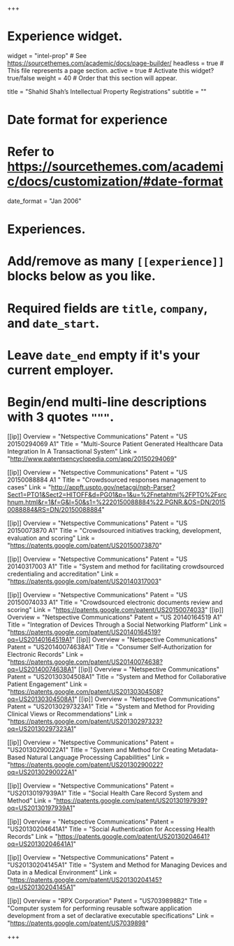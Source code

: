 +++
# Experience widget.
widget = "intel-prop"  # See https://sourcethemes.com/academic/docs/page-builder/
headless = true  # This file represents a page section.
active = true  # Activate this widget? true/false
weight = 40  # Order that this section will appear.

title = "Shahid Shah’s Intellectual Property Registrations"
subtitle = ""

# Date format for experience
#   Refer to https://sourcethemes.com/academic/docs/customization/#date-format
date_format = "Jan 2006"

# Experiences.
#   Add/remove as many `[[experience]]` blocks below as you like.
#   Required fields are `title`, `company`, and `date_start`.
#   Leave `date_end` empty if it's your current employer.
#   Begin/end multi-line descriptions with 3 quotes `"""`.
[[ip]]
  Overview = "Netspective Communications"
  Patent = "US 20150294069 A1"
  Title = "Multi-Source Patient Generated Healthcare Data Integration In A Transactional System"
  Link = "http://www.patentsencyclopedia.com/app/20150294069"
  
[[ip]]
  Overview = "Netspective Communications"
  Patent = "US 20150088884 A1 "
  Title = "Crowdsourced responses management to cases"
  Link = "http://appft.uspto.gov/netacgi/nph-Parser?Sect1=PTO1&Sect2=HITOFF&d=PG01&p=1&u=%2Fnetahtml%2FPTO%2Fsrchnum.html&r=1&f=G&l=50&s1=%2220150088884%22.PGNR.&OS=DN/20150088884&RS=DN/20150088884"

[[ip]]
  Overview = "Netspective Communications"
  Patent = "US 20150073870 A1"
  Title = "Crowdsourced initiatives tracking, development, evaluation and scoring"
  Link = "https://patents.google.com/patent/US20150073870"

[[ip]]
  Overview = "Netspective Communications"
  Patent = "US 20140317003 A1"
  Title = "System and method for facilitating crowdsourced credentialing and accreditation"
  Link = "https://patents.google.com/patent/US20140317003"

[[ip]]
  Overview = "Netspective Communications"
  Patent = "US 20150074033 A1"
  Title = "Crowdsourced electronic documents review and scoring"
  Link = "https://patents.google.com/patent/US20150074033"
[[ip]]
  Overview = "Netspective Communications"
  Patent = "US 20140164519 A1"
  Title = "Integration of Devices Through a Social Networking Platform"
  Link = "https://patents.google.com/patent/US20140164519?oq=US20140164519A1"
[[ip]]
  Overview = "Netspective Communications"
  Patent = "US20140074638A1"
  Title = "Consumer Self-Authorization for Electronic Records"
  Link = "https://patents.google.com/patent/US20140074638?oq=US20140074638A1"
[[ip]]
  Overview = "Netspective Communications"
  Patent = "US20130304508A1"
  Title = "System and Method for Collaborative Patient Engagement"
  Link = "https://patents.google.com/patent/US20130304508?oq=US20130304508A1"
[[ip]]
  Overview = "Netspective Communications"
  Patent = "US20130297323A1"
  Title = "System and Method for Providing Clinical Views or Recommendations"
  Link = "https://patents.google.com/patent/US20130297323?oq=US20130297323A1"

[[ip]]
  Overview = "Netspective Communications"
  Patent = "US20130290022A1"
  Title = "System and Method for Creating Metadata-Based Natural Language Processing Capabilities"
  Link = "https://patents.google.com/patent/US20130290022?oq=US20130290022A1"


[[ip]]
  Overview = "Netspective Communications"
  Patent = "US20130197939A1"
  Title = "Social Health Care Record System and Method"
  Link = "https://patents.google.com/patent/US20130197939?oq=US20130197939A1"

[[ip]]
  Overview = "Netspective Communications"
  Patent = "US20130204641A1"
  Title = "Social Authentication for Accessing Health Records"
  Link = "https://patents.google.com/patent/US20130204641?oq=US20130204641A1"

[[ip]]
  Overview = "Netspective Communications"
  Patent = "US20130204145A1"
  Title = "System and Method for Managing Devices and Data in a Medical Environment"
  Link = "https://patents.google.com/patent/US20130204145?oq=US20130204145A1"

[[ip]]
  Overview = "RPX Corporation"
  Patent = "US7039898B2"
  Title = "Computer system for performing reusable software application development from a set of declarative executable specifications"
  Link = "https://patents.google.com/patent/US7039898"


+++
